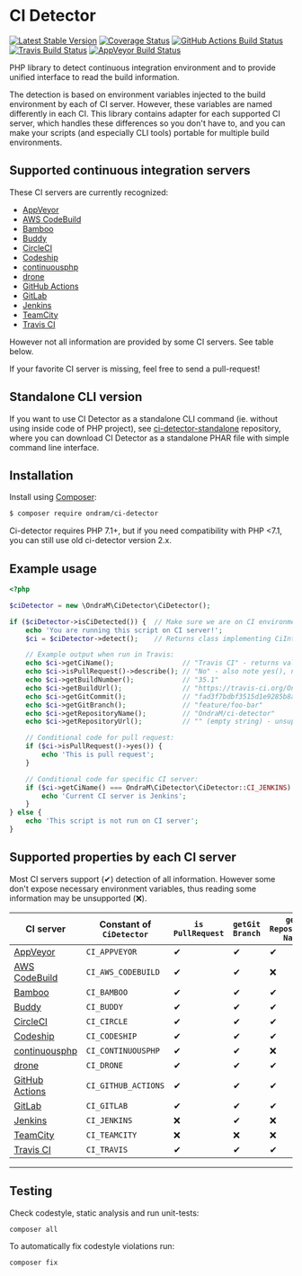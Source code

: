# CI Detector

[![Latest Stable Version](https://img.shields.io/packagist/v/ondram/ci-detector.svg?style=flat-square)](https://packagist.org/packages/ondram/ci-detector)
[![Coverage Status](https://img.shields.io/coveralls/OndraM/ci-detector/master.svg?style=flat-square)](https://coveralls.io/r/OndraM/ci-detector)
[![GitHub Actions Build Status](https://img.shields.io/github/workflow/status/OndraM/ci-detector/PHP?style=flat-square&label=GitHub%20Actions%20build)](https://github.com/OndraM/ci-detector/actions)
[![Travis Build Status](https://img.shields.io/travis/OndraM/ci-detector.svg?style=flat-square&label=Travis%20build)](https://travis-ci.org/OndraM/ci-detector)
[![AppVeyor Build Status](https://img.shields.io/appveyor/ci/OndraM/ci-detector.svg?style=flat-square&label=AppVeyor%20build)](https://ci.appveyor.com/project/OndraM/ci-detector)

PHP library to detect continuous integration environment and to provide unified interface to read the build information.

The detection is based on environment variables injected to the build environment by each of CI
server. However, these variables are named differently in each CI. This library contains adapter for each supported
CI server, which handles these differences so you don't have to, and you can make your scripts (and especially CLI tools)
portable for multiple build environments.

## Supported continuous integration servers

These CI servers are currently recognized:

 - [AppVeyor](https://www.appveyor.com/)
 - [AWS CodeBuild](https://aws.amazon.com/codebuild/)
 - [Bamboo](https://www.atlassian.com/software/bamboo)
 - [Buddy](https://buddy.works/)
 - [CircleCI](https://circleci.com/)
 - [Codeship](https://codeship.com/)
 - [continuousphp](https://continuousphp.com/)
 - [drone](https://github.com/drone/drone/)
 - [GitHub Actions](https://github.com/features/actions)
 - [GitLab](https://about.gitlab.com/gitlab-ci/)
 - [Jenkins](https://jenkins.io/)
 - [TeamCity](https://www.jetbrains.com/teamcity/)
 - [Travis CI](https://travis-ci.org/)

However not all information are provided by some CI servers. See table below.

If your favorite CI server is missing, feel free to send a pull-request!

## Standalone CLI version
If you want to use CI Detector as a standalone CLI command (ie. without using inside code of PHP project),
see [ci-detector-standalone](https://github.com/OndraM/ci-detector-standalone) repository, where you can
download CI Detector as a standalone PHAR file with simple command line interface.

## Installation

Install using [Composer](https://getcomposer.org/):

```sh
$ composer require ondram/ci-detector
```

Ci-detector requires PHP 7.1+, but if you need compatibility with PHP <7.1, you can still use old ci-detector version 2.x.

## Example usage

```php
<?php

$ciDetector = new \OndraM\CiDetector\CiDetector();

if ($ciDetector->isCiDetected()) {  // Make sure we are on CI environment
    echo 'You are running this script on CI server!';
    $ci = $ciDetector->detect();    // Returns class implementing CiInterface or throws CiNotDetectedException

    // Example output when run in Travis:
    echo $ci->getCiName();                 // "Travis CI" - returns value of one of CiDetector::CI_* constants.
    echo $ci->isPullRequest()->describe(); // "No" - also note yes(), no() and maybe() methods which returns boolean
    echo $ci->getBuildNumber();            // "35.1"
    echo $ci->getBuildUrl();               // "https://travis-ci.org/OndraM/ci-detector/jobs/148395137"
    echo $ci->getGitCommit();              // "fad3f7bdbf3515d1e9285b8aa80feeff74507bdd"
    echo $ci->getGitBranch();              // "feature/foo-bar"
    echo $ci->getRepositoryName();         // "OndraM/ci-detector"
    echo $ci->getRepositoryUrl();          // "" (empty string) - unsupported on Travis, will return eg. "ssh://git@gitserver:7999/project/repo.git" on Jenkins etc.)

    // Conditional code for pull request:
    if ($ci->isPullRequest()->yes()) {
        echo 'This is pull request';
    }

    // Conditional code for specific CI server:
    if ($ci->getCiName() === OndraM\CiDetector\CiDetector::CI_JENKINS) {
        echo 'Current CI server is Jenkins';
    }
} else {
    echo 'This script is not run on CI server';
}
```

## Supported properties by each CI server

Most CI servers support (✔) detection of all information. However some don't expose
necessary environment variables, thus reading some information may be unsupported (❌).


| CI server                                              | Constant of `CiDetector` | `is​PullRequest` | `get​Git​Branch` | `get​Repository​Name` | `get​Repository​Url` | `get​Build​Url` |
|--------------------------------------------------------|----------------------|---|---|---|---|---|
| [AppVeyor](https://www.appveyor.com/)                  | `CI_APPVEYOR`        | ✔ | ✔ | ✔ | ❌ | ✔ |
| [AWS CodeBuild](https://aws.amazon.com/codebuild/)     | `CI_AWS_CODEBUILD`   | ✔ | ✔ | ❌ | ✔ | ✔ |
| [Bamboo](https://www.atlassian.com/software/bamboo)    | `CI_BAMBOO`          | ✔ | ✔ | ✔ | ✔ | ✔ |
| [Buddy](https://buddy.works/)                          | `CI_BUDDY`           | ✔ | ✔ | ✔ | ✔ | ✔ |
| [CircleCI](https://circleci.com/)                      | `CI_CIRCLE`          | ✔ | ✔ | ✔ | ✔ | ✔ |
| [Codeship](https://codeship.com/)                      | `CI_CODESHIP`        | ✔ | ✔ | ✔ | ❌ | ✔ |
| [continuousphp](https://continuousphp.com/)            | `CI_CONTINUOUSPHP`   | ✔ | ✔ | ❌ | ✔ | ✔ |
| [drone](https://github.com/drone/drone/)               | `CI_DRONE`           | ✔ | ✔ | ✔ | ✔ | ✔ |
| [GitHub Actions](https://github.com/features/actions)  | `CI_GITHUB_ACTIONS`  | ✔ | ✔ | ✔ | ✔ | ✔ |
| [GitLab](https://about.gitlab.com/gitlab-ci/)          | `CI_GITLAB`          | ✔ | ✔ | ✔ | ✔ | ✔ |
| [Jenkins](https://jenkins.io/)                         | `CI_JENKINS`         | ❌ | ✔ | ❌ | ✔ | ✔ |
| [TeamCity](https://www.jetbrains.com/teamcity/)        | `CI_TEAMCITY`        | ❌ | ❌ | ❌ | ❌ | ❌ |
| [Travis CI](https://travis-ci.org/)                    | `CI_TRAVIS`          | ✔ | ✔ | ✔ | ❌ | ✔ |

****
## Testing

Check codestyle, static analysis and run unit-tests:

```sh
composer all
```

To automatically fix codestyle violations run:

```sh
composer fix
```
